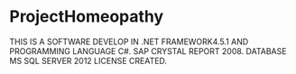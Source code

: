# ProjectHomeopathy
THIS IS A SOFTWARE DEVELOP IN .NET FRAMEWORK4.5.1 AND PROGRAMMING LANGUAGE C#.
SAP CRYSTAL REPORT 2008.
DATABASE MS SQL SERVER 2012
LICENSE CREATED.
